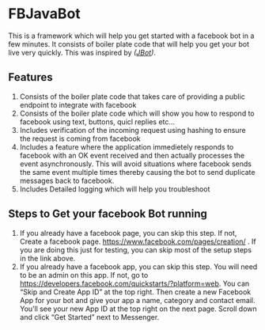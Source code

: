 # FBJavaBot
This is a framework which will help you get started with a facebook bot in a few minutes. It consists of boiler plate code that will help you get your bot live very quickly. This was inspired by _([JBot](https://github.com/rampatra/jbot))_.

## Features
1. Consists of the boiler plate code that takes care of providing a public endpoint to integrate with facebook
2. Consists of the boiler plate code which will show you how to respond to facebook using text, buttons, quicl replies etc...
3. Includes verification of the incoming request using hashing to ensure the request is coming from facebook
4. Includes a feature where the application immedietely responds to facebook with an OK event received and then actually processes the event asynchronously. This will avoid situations where facebook sends the same event multiple times thereby causing the bot to send duplicate messages back to facebook.
5. Includes Detailed logging which will help you troubleshoot

## Steps to Get your facebook Bot running
1. If you already have a facebook page, you can skip this step. If not, Create a facebook page. https://www.facebook.com/pages/creation/ . If you are doing this just for testing, you can skip most of the setup steps in the link above.
2. If you already have a facebook app, you can skip this step. You will need to be an admin on this app. If not, go to https://developers.facebook.com/quickstarts/?platform=web. 
You can “Skip and Create App ID” at the top right. Then create a new Facebook App for your bot and give your app a name, category and contact email.
You’ll see your new App ID at the top right on the next page. Scroll down and click “Get Started” next to Messenger.

